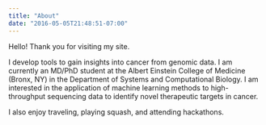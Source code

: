 ```yaml
---
title: "About"
date: "2016-05-05T21:48:51-07:00"
---
```


Hello! Thank you for visiting my site.

I develop tools to gain insights into cancer from genomic data. I am currently an MD/PhD student at the Albert Einstein College of Medicine (Bronx, NY) in the Department of Systems and Computational Biology. I am interested in the application of machine learning methods to high-throughput sequencing data to identify novel therapeutic targets in cancer.

I also enjoy traveling, playing squash, and attending hackathons.